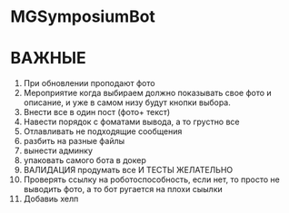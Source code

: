 # MGSymposiumBot



# ВАЖНЫЕ
1.  При обновлении проподают фото
2.  Мероприятие когда выбираем должно показывать свое фото и описание, и уже в самом низу будут кнопки выбора.
3.    Внести все в один пост (фото+ текст)
4.    Навести порядок с фоматами вывода, а то грустно все    
5.    Отлавливать не подходящие сообщения
6.    разбить на разные файлы
7. вынести админку
8. упаковать самого бота в докер
9. ВАЛИДАЦИЯ продумать все И ТЕСТЫ ЖЕЛАТЕЛЬНО
10. Проверять ссылку на роботоспособность, если нет, то просто не выводить фото, а то бот ругается на плохи сыылки
11. Добавиь хелп 